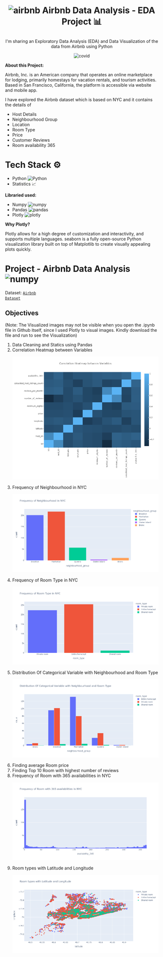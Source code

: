 # <p align="center"><img src="https://www.theriver.asia/wp-content/uploads/2020/01/pngkey.com-airbnb-logo-png-605967.png" alt="airbnb" width="35" height="35"/>  Airbnb Data Analysis - EDA Project 📊</p>

<p align="center">I'm sharing an Exploratory Data Analysis (EDA) and Data Visualization of the data from Airbnb using Python</p>

<p align="center"><img src="https://techstory.in/wp-content/uploads/2021/03/airbnb-678x381-1.jpg" alt="covid" width="512" height="288"/></p>

<b>About this Project:</b>

Airbnb, Inc. is an American company that operates an online marketplace for lodging, primarily homestays for vacation rentals, and tourism activities. Based in San Francisco, California, the platform is accessible via website and mobile app.

I have explored the Airbnb dataset which is based on NYC and it contains the details of
- Host Details
- Neighbourhood Group
- Location
- Room Type
- Price
- Customer Reviews
- Room availability 365

# Tech Stack ⚙️

 - Python <img src="https://upload.wikimedia.org/wikipedia/commons/thumb/c/c3/Python-logo-notext.svg/2048px-Python-logo-notext.svg.png" alt="Python" width="18" height="18"/>
 - Statistics 📈
 
 <b>Libraried used:</b>
  - Numpy <img src="https://codebykelvin.com/learning/python/data-science/numpy-series/cover-numpy.png" alt="numpy" width="22" height="22"/>
  - Pandas <img src="https://upload.wikimedia.org/wikipedia/commons/thumb/2/22/Pandas_mark.svg/1200px-Pandas_mark.svg.png" alt="pandas" width="18" height="25"/>
  - Plotly <img src="https://res.cloudinary.com/crunchbase-production/image/upload/c_lpad,h_256,w_256,f_auto,q_auto:eco,dpr_1/wgshctk7kjdxl6omgwra" alt="plotly" width="18" height="18"/>

<b>Why Plotly?</b>

Plotly allows for a high degree of customization and interactivity, and supports multiple languages. seaborn is a fully open-source Python visualization library built on top of Matplotlib to create visually appealing plots quickly.

# Project - Airbnb Data Analysis <img src="https://cdn-icons-png.flaticon.com/512/138/138339.png" alt="numpy" width="35" height="35"/>

Dataset: <code>[Airbnb Dataset](https://github.com/Azhar23S/Airbnb_Data_Analysis-EDA_Project/blob/main/airbnb_nyc_2019.csv)</code>

<h2><b>Objectives</b></h2>

(Note: The Visualized images may not be visible when you open the .ipynb file in Github itself, since I used Plotly to visual images. Kindly download the file and run to see the Visualization)

1. Data Cleaning and Statics using Pandas
2. Correlation Heatmap between Variables <p align="center"><img src="https://github.com/Azhar23S/Airbnb_Data_Analysis-EDA_Project/blob/main/Correlation%20Heatmap.png"/></p>
3. Frequency of Neighbourhood in NYC <p align="center"><img src="https://github.com/Azhar23S/Airbnb_Data_Analysis-EDA_Project/blob/main/Frequency%20of%20Neighbourhood%20in%20NYC.png"/></p>
4. Frequency of Room Type in NYC <p align="center"><img src="https://github.com/Azhar23S/Airbnb_Data_Analysis-EDA_Project/blob/main/Frequency%20of%20Room%20Type%20in%20NYC.png"/></p>
5. Distribution Of Categorical Variable with Neighbourhood and Room Type <p align="center"><img src="https://github.com/Azhar23S/Airbnb_Data_Analysis-EDA_Project/blob/main/Distribution%20Of%20Categorical%20Variable%20with%20Neighbourhood%20and%20Room%20Type.png"/></p>
6. Finding average Room price
7. Finding Top 10 Room with highest number of reviews
8. Frequency of Room with 365 availabilities in NYC <p align="center"><img src="https://github.com/Azhar23S/Airbnb_Data_Analysis-EDA_Project/blob/main/Frequency%20of%20Room%20with%20365%20availabilities%20in%20NYC.png"/></p>
9. Room types with Latitude and Longitude <p align="center"><img src="https://github.com/Azhar23S/Airbnb_Data_Analysis-EDA_Project/blob/main/Room%20types%20with%20Latitude%20and%20Longitude.png"/></p>
